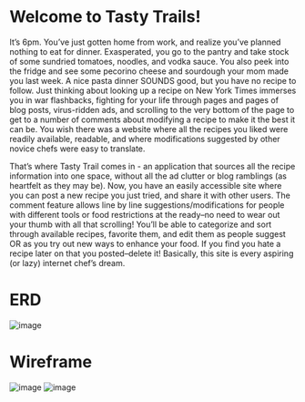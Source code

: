 # Welcome to Tasty Trails!
It’s 6pm. You’ve just gotten home from work, and realize you’ve planned nothing to eat for dinner. Exasperated, you go to the pantry and take stock of some sundried tomatoes, noodles, and vodka sauce. You also peek into the fridge and see some pecorino cheese and sourdough your mom made you last week. A nice pasta dinner SOUNDS good, but you have no recipe to follow. Just thinking about looking up a recipe on New York Times immerses you in war flashbacks, fighting for your life through pages and pages of blog posts, virus-ridden ads, and scrolling to the very bottom of the page to get to a number of comments about modifying a recipe to make it the best it can be. 
You wish there was a website where all the recipes you liked were readily available, readable, and where modifications suggested by other novice chefs were easy to translate. 

That’s where Tasty Trail comes in - an application that sources all the recipe information into one space, without all the ad clutter or blog ramblings (as heartfelt as they may be). Now, you have an easily accessible site where you can post a new recipe you just tried, and share it with other users. The comment feature allows line by line suggestions/modifications for people with different tools or food restrictions at the ready–no need to wear out your thumb with all that scrolling! You’ll be able to categorize and sort through available recipes, favorite them, and edit them as people suggest OR as you try out new ways to enhance your food. If you find you hate a recipe later on that you posted–delete it! Basically, this site is every aspiring (or lazy) internet chef’s dream. 

# ERD
![image](https://github.com/juliagdeg/tasty-server/assets/116612255/76ed07f6-4c42-4fa6-8a87-4edc6da5a993)

# Wireframe
![image](https://github.com/juliagdeg/tasty-server/assets/116612255/7538b7f7-0d3b-44a7-8793-8f1515dc8566)
![image](https://github.com/juliagdeg/tasty-server/assets/116612255/6d9fa3e7-147f-4bc5-93e8-ffd5c738c2eb)
